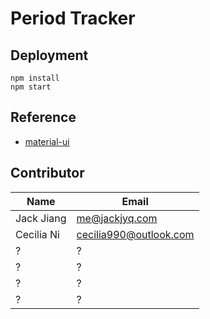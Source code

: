 # Period Tracker

## Deployment

```shell
npm install
npm start
```

## Reference

- [material-ui](https://material-ui.com/getting-started)

## Contributor

| Name       | Email          |
| ---------- | -------------- |
| Jack Jiang | me@jackjyq.com |
| Cecilia Ni | cecilia990@outlook.com|
| ?          | ?              |
| ?          | ?              |
| ?          | ?              |
| ?          | ?              |


